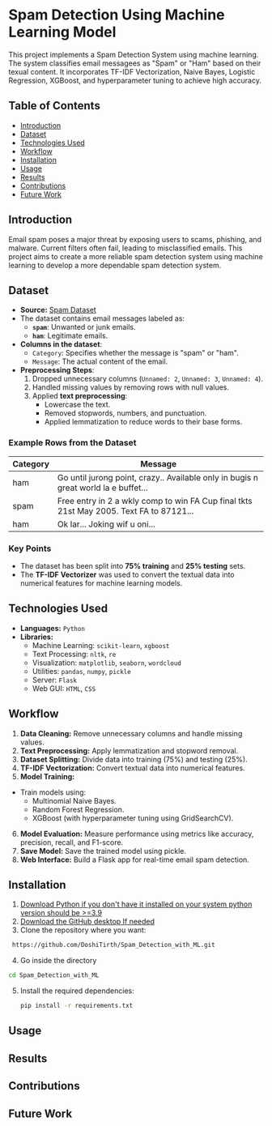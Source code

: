 # Spam Detection Using Machine Learning Model
This project implements a Spam Detection System using machine learning. The system classifies email messagees as "Spam" or "Ham" based on their texual content. It incorporates TF-IDF Vectorization, Naive Bayes, Logistic Regression, XGBoost, and hyperparameter tuning to achieve high accuracy.

## Table of Contents
- [Introduction](#introduction)
- [Dataset](#Dataset)
- [Technologies Used](#technologies-used)
- [Workflow](#workflow)
- [Installation](#installation)
- [Usage](#usage)
- [Results](#results)
- [Contributions](#contributions)
- [Future Work](#future-works)

## Introduction
Email spam poses a major threat by exposing users to scams, phishing, and malware. Current filters often fail, leading to misclassified emails. This project aims to create a more reliable spam detection system using machine learning to develop a more dependable spam detection system.

## Dataset
- **Source:** [Spam Dataset](https://github.com/Apaulgithub/oibsip_taskno4/blob/main/spam.csv)
- The dataset contains email messages labeled as:
  - **`spam`**: Unwanted or junk emails.
  - **`ham`**: Legitimate emails.
- **Columns in the dataset**:
  - `Category`: Specifies whether the message is "spam" or "ham".
  - `Message`: The actual content of the email.
- **Preprocessing Steps**:
  1. Dropped unnecessary columns (`Unnamed: 2`, `Unnamed: 3`, `Unnamed: 4`).
  2. Handled missing values by removing rows with null values.
  3. Applied **text preprocessing**:
     - Lowercase the text.
     - Removed stopwords, numbers, and punctuation.
     - Applied lemmatization to reduce words to their base forms.

### Example Rows from the Dataset
| Category | Message                                                                                 |
|----------|-----------------------------------------------------------------------------------------|
| ham      | Go until jurong point, crazy.. Available only in bugis n great world la e buffet...     |
| spam     | Free entry in 2 a wkly comp to win FA Cup final tkts 21st May 2005. Text FA to 87121... |
| ham      | Ok lar... Joking wif u oni...                                                           |

### Key Points
- The dataset has been split into **75% training** and **25% testing** sets.
- The **TF-IDF Vectorizer** was used to convert the textual data into numerical features for machine learning models.
  
## Technologies Used

- **Languages:** `Python`
 - **Libraries:**
    - Machine Learning: `scikit-learn`, `xgboost`
    - Text Processing: `nltk`, `re`
    - Visualization: `matplotlib`, `seaborn`, `wordcloud`
    - Utilities: `pandas`, `numpy`, `pickle`
    - Server: `Flask`
    - Web GUI: `HTML`, `CSS`

## Workflow

1. **Data Cleaning:** Remove unnecessary columns and handle missing values.
2. **Text Preprocessing:** Apply lemmatization and stopword removal.
3. **Dataset Splitting:** Divide data into training (75%) and testing (25%).
4. **TF-IDF Vectorization:** Convert textual data into numerical features.
5. **Model Training:**
  - Train models using:
      - Multinomial Naive Bayes.
      - Random Forest Regression.
      - XGBoost (with hyperparameter tuning using GridSearchCV).
6. **Model Evaluation:** Measure performance using metrics like accuracy, precision, recall, and F1-score.
7. **Save Model:** Save the trained model using pickle.
8. **Web Interface:** Build a Flask app for real-time email spam detection.
                         
## Installation
1. [Download Python if you don't have it installed on your system python version should be >=3.9](https://www.python.org/downloads/release/python-3130/)
2.  [Download the GitHub desktop If needed](https://desktop.github.com/download/)
3.  Clone the repository where you want:
  ```bash
   https://github.com/DoshiTirth/Spam_Detection_with_ML.git
   ```
4. Go inside the directory
```bash
cd Spam_Detection_with_ML
```
5. Install the required dependencies:
   ```bash
   pip install -r requirements.txt
   ```
## Usage

## Results

## Contributions

## Future Work
